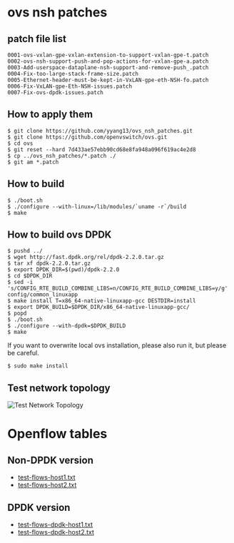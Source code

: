 ovs nsh patches
===============

patch file list
---------------
```
0001-ovs-vxlan-gpe-vxlan-extension-to-support-vxlan-gpe-t.patch
0002-ovs-nsh-support-push-and-pop-actions-for-vxlan-gpe-a.patch
0003-Add-userspace-dataplane-nsh-support-and-remove-push_.patch
0004-Fix-too-large-stack-frame-size.patch
0005-Ethernet-header-must-be-kept-in-VxLAN-gpe-eth-NSH-fo.patch
0006-Fix-VxLAN-gpe-Eth-NSH-issues.patch
0007-Fix-ovs-dpdk-issues.patch
```

How to apply them
-----------------
```
$ git clone https://github.com/yyang13/ovs_nsh_patches.git
$ git clone https://github.com/openvswitch/ovs.git
$ cd ovs
$ git reset --hard 7d433ae57ebb90cd68e8fa948a096f619ac4e2d8
$ cp ../ovs_nsh_patches/*.patch ./
$ git am *.patch
```

How to build
------------
```
$ ./boot.sh
$ ./configure --with-linux=/lib/modules/`uname -r`/build
$ make
```

How to build ovs DPDK
---------------------
```
$ pushd ../
$ wget http://fast.dpdk.org/rel/dpdk-2.2.0.tar.gz
$ tar xf dpdk-2.2.0.tar.gz
$ export DPDK_DIR=$(pwd)/dpdk-2.2.0
$ cd $DPDK_DIR
$ sed -i 's/CONFIG_RTE_BUILD_COMBINE_LIBS=n/CONFIG_RTE_BUILD_COMBINE_LIBS=y/g' config/common_linuxapp
$ make install T=x86_64-native-linuxapp-gcc DESTDIR=install
$ export DPDK_BUILD=$DPDK_DIR/x86_64-native-linuxapp-gcc/
$ popd
$ ./boot.sh
$ ./configure --with-dpdk=$DPDK_BUILD
$ make
```

If you want to overwrite local ovs installation, please also run it, but please be careful.

```
$ sudo make install
```

Test network topology
---------------------
![Test Network Topology](https://raw.githubusercontent.com/yyang13/ovs_nsh_patches/master/test-topo.png)

Openflow tables
===============

Non-DPDK version
----------------
- [test-flows-host1.txt](https://github.com/yyang13/ovs_nsh_patches/blob/master/test-flows-host1.txt)
- [test-flows-host2.txt](https://github.com/yyang13/ovs_nsh_patches/blob/master/test-flows-host2.txt)

DPDK version
----------------
- [test-flows-dpdk-host1.txt](https://github.com/yyang13/ovs_nsh_patches/blob/master/test-flows-dpdk-host1.txt)
- [test-flows-dpdk-host2.txt](https://github.com/yyang13/ovs_nsh_patches/blob/master/test-flows-dpdk-host2.txt)
